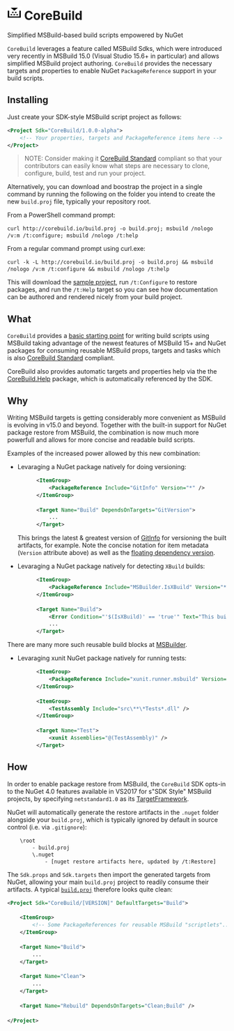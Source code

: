 ![Icon](https://raw.githubusercontent.com/kzu/corebuild/master/docs/corebuild-32.png) CoreBuild
================

Simplified MSBuild-based build scripts empowered by NuGet

`CoreBuild` leverages a feature called MSBuild Sdks, which were introduced very recently in 
MSBuild 15.0 (Visual Studio 15.6+ in particular) and allows simplified MSBuild project authoring. 
`CoreBuild` provides the necessary targets and properties to enable NuGet `PackageReference` 
support in your build scripts.

## Installing

Just create your SDK-style MSBuild script project as follows:

```xml
<Project Sdk="CoreBuild/1.0.0-alpha">
	<!-- Your properties, targets and PackageReference items here -->
</Project>
```

> NOTE: Consider making it [CoreBuild Standard](http://www.corebuild.io) 
> compliant so that your contributors can easily know what steps are necessary to 
> clone, configure, build, test and run your project.

Alternatively, you can download and boostrap the project in a single 
command by running the following on the folder you intend to create 
the new `build.proj` file, typically your repository root.

From a PowerShell command prompt:

```
curl http://corebuild.io/build.proj -o build.proj; msbuild /nologo /v:m /t:configure; msbuild /nologo /t:help
```

From a regular command prompt using curl.exe:

```
curl -k -L http://corebuild.io/build.proj -o build.proj && msbuild /nologo /v:m /t:configure && msbuild /nologo /t:help
```

This will download the [sample project](https://github.com/kzu/corebuild/blob/master/build.proj), 
run `/t:Configure` to restore packages, and run the `/t:Help` target so you can see how documentation 
can be authored and rendered nicely from your build project.

## What

`CoreBuild` provides a [basic starting point](https://github.com/kzu/corebuild/blob/master/build.proj) 
for writing build scripts using MSBuild taking advantage of the newest features of MSBuild 15+ 
and NuGet packages for consuming reusable MSBuild props, targets and tasks which is also 
[CoreBuild Standard](http://www.corebuild.io) compliant.

CoreBuild also provides automatic targets and properties help via the the 
[CoreBuild.Help](https://www.nuget.org/packages/CoreBuild.Help) package, which is 
automatically referenced by the SDK.

## Why

Writing MSBuild targets is getting considerably more convenient as MSBuild is evolving in 
v15.0 and beyond. Together with the built-in support for NuGet package restore from MSBuild, 
the combination is now much more powerfull and allows for more concise and readable build scripts.

Examples of the increased power allowed by this new combination:

* Levaraging a NuGet package natively for doing versioning:

  ```xml
		<ItemGroup>
			<PackageReference Include="GitInfo" Version="*" />
		</ItemGroup>

		<Target Name="Build" DependsOnTargets="GitVersion">
			...
		</Target>
  ```

  This brings the latest & greatest version of [GitInfo](https://www.nuget.org/packages/GitInfo) 
  for versioning the built artifacts, for example.
  Note the concise notation for item metadata (`Version` attribute above) as 
  well as the [floating dependency version](https://docs.nuget.org/ndocs/consume-packages/dependency-resolution#floating-versions).

* Levaraging a NuGet package natively for detecting `XBuild` builds:

  ```xml
		<ItemGroup>
			<PackageReference Include="MSBuilder.IsXBuild" Version="*" />
		</ItemGroup>

		<Target Name="Build">
			<Error Condition="'$(IsXBuild)' == 'true'" Text="This build script requires MSBuild." />
			...
		</Target>
  ```


There are many more such reusable build blocks at [MSBuilder](https://github.com/MobileEssentials/MSBuilder).

* Levaraging xunit NuGet package natively for running tests:

  ```xml
		<ItemGroup>
			<PackageReference Include="xunit.runner.msbuild" Version="2.2.0" />
		</ItemGroup>

		<ItemGroup>
			<TestAssembly Include="src\**\*Tests*.dll" />
		</ItemGroup>

		<Target Name="Test">
			<xunit Assemblies="@(TestAssembly)" />
		</Target>
  ```

## How

In order to enable package restore from MSBuild, the `CoreBuild` SDK opts-in to the NuGet 4.0 
features available in VS2017 for s"SDK Style" MSBuild projects, by specifying `netstandard1.0` as 
its [TargetFramework](https://github.com/kzu/corebuild/blob/master/src/Sdk/Sdk.props#L4).

NuGet will automatically generate the restore artifacts in the `.nuget` folder alongside your 
`build.proj`, which is typically ignored by default in source control (i.e. via `.gitignore`):

		\root
			- build.proj
			\.nuget
				- [nuget restore artifacts here, updated by /t:Restore]

The `Sdk.props` and `Sdk.targets` then import the generated targets from NuGet, allowing 
your main `build.proj` project to readily consume their artifacts. 
A typical [`build.proj`](https://github.com/kzu/corebuild/blob/master/src/build.proj) therefore 
looks quite clean:

```xml
<Project Sdk="CoreBuild/[VERSION]" DefaultTargets="Build">

	<ItemGroup>
		<!-- Some PackageReferences for reusable MSBuild "scriptlets"... -->
	</ItemGroup>

	<Target Name="Build">
		...
	</Target>

	<Target Name="Clean">
		...
	</Target>

	<Target Name="Rebuild" DependsOnTargets="Clean;Build" />

</Project>
```
